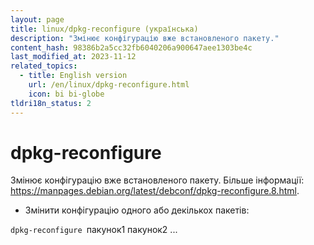 ```yaml
---
layout: page
title: linux/dpkg-reconfigure (українська)
description: "Змінює конфігурацію вже встановленого пакету."
content_hash: 98386b2a5cc32fb6040206a900647aee1303be4c
last_modified_at: 2023-11-12
related_topics:
  - title: English version
    url: /en/linux/dpkg-reconfigure.html
    icon: bi bi-globe
tldri18n_status: 2
---
```

# dpkg-reconfigure

Змінює конфігурацію вже встановленого пакету.
Більше інформації: <https://manpages.debian.org/latest/debconf/dpkg-reconfigure.8.html>.

- Змінити конфігурацію одного або декількох пакетів:

`dpkg-reconfigure `<span class="tldr-var badge badge-pill bg-dark-lm bg-white-dm text-white-lm text-dark-dm font-weight-bold">пакунок1 пакунок2 ...</span>

